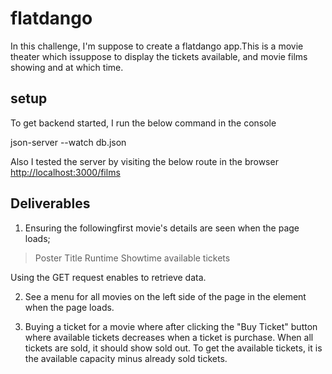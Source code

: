 # flatdango
In this challenge, I'm suppose to create a flatdango app.This is a movie theater which issuppose to display the tickets available, and movie films showing and at which time.



## setup
To get backend started, I run the below command in the console

json-server --watch db.json

Also I tested the server by visiting the below route in the browser
[http://localhost:3000/films](http://localhost:3000/films)





## Deliverables
1. Ensuring the followingfirst movie's details are seen when the page loads;
>Poster
>Title
>Runtime
>Showtime
>available tickets

Using the GET request enables to retrieve data.

2. See a menu for all movies on the left side of the page in the element when the page loads.

3. Buying a ticket for a movie where after clicking the "Buy Ticket" button where available tickets decreases when a ticket is purchase. When all tickets are sold, it should show sold out. 
To get the available tickets, it is the available capacity minus already sold tickets.